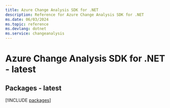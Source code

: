 ```yaml
---
title: Azure Change Analysis SDK for .NET
description: Reference for Azure Change Analysis SDK for .NET
ms.date: 06/03/2024
ms.topic: reference
ms.devlang: dotnet
ms.service: changeanalysis
---
```

# Azure Change Analysis SDK for .NET - latest
## Packages - latest
[!INCLUDE [packages](change-analysis-index.md)]